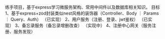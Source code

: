 练手项目，基于express学习微服务架构、常用中间件以及数据库相关知识。
目标
1、基于express+zod封装类似nest风格的装饰器（Controller、Body ｜ Params ｜ Query、Auth） （已实现）
2、用户服务（注册、登录、jwt鉴权） （已实现）
3、备忘录服务（备忘录增删改查）    （实现中）
4、注册中心网关（服务注册、服务发现）
